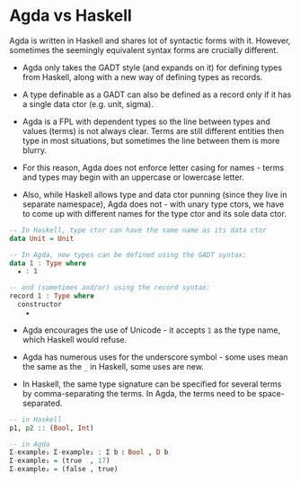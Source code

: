 # Agda vs Haskell

Agda is written in Haskell and shares lot of syntactic forms with it. However, sometimes the seemingly equivalent syntax forms are crucially different.

* Agda only takes the GADT style (and expands on it) for defining types from Haskell, along with a new way of defining types as records.

* A type definable as a GADT can also be defined as a record only if it has a single data ctor (e.g. unit, sigma).

* Agda is a FPL with dependent types so the line between types and values (terms) is not always clear. Terms are still different entities then type in most situations, but sometimes the line between them is more blurry.

* For this reason, Agda does not enforce letter casing for names - terms and types may begin with an uppercase or lowercase letter.

* Also, while Haskell allows type and data ctor punning (since they live in separate namespace), Agda does not - with unary type ctors, we have to come up with different names for the type ctor and its sole data ctor.

```hs
-- In Haskell, type ctor can have the same name as its data ctor
data Unit = Unit

-- In Agda, new types can be defined using the GADT syntax:
data 𝟙 : Type where
  ★ : 𝟙

-- and (sometimes and/or) using the record syntax:
record 𝟙 : Type where
  constructor
    ★
```

* Agda encourages the use of Unicode - it accepts `𝟙` as the type name, which Haskell would refuse.

* Agda has numerous uses for the underscore symbol - some uses mean the same as the `_` in Haskell, some uses are new.

* In Haskell, the same type signature can be specified for several terms by comma-separating the terms. In Agda, the terms need to be space-separated.

```hs
-- in Haskell
p1, p2 :: (Bool, Int)

-- in Agda
Σ-example₁ Σ-example₂ : Σ b ⦂ Bool , D b
Σ-example₁ = (true  , 17)
Σ-example₂ = (false , true)
```
